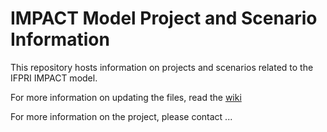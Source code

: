 # IMPACT Model Project and Scenario Information

This repository hosts information on projects and scenarios related to the IFPRI IMPACT model.

For more information on updating the files, read the [wiki](https://github.com/developmentseed/ifpri-impact-data/wiki/Updating-Files)

For more information on the project, please contact ...

